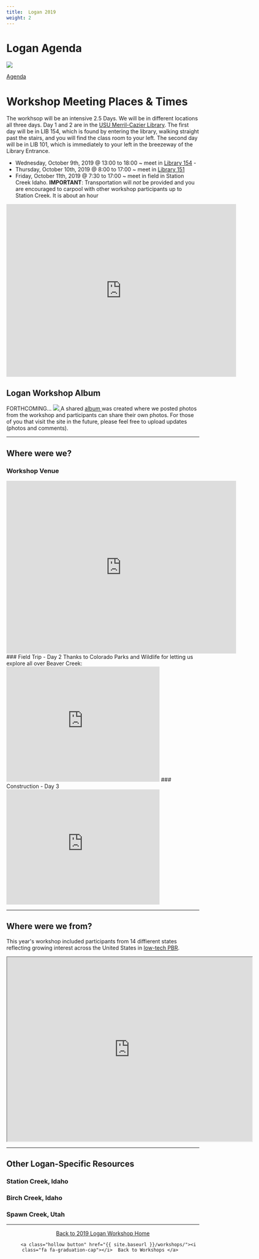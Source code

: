 ```yaml
---
title:  Logan 2019 
weight: 2
---
```


# Logan Agenda
[<img class="float-right" src="{{ site.baseurl }}/assets/images/workshops/2019/Gunnison_Agenda.png"> ](https://s3-us-west-2.amazonaws.com/etalweb.joewheaton.org/RestorationConsortium/Workshops/2019/SGI/NRCS_WLFW+Low-Tech+Riparian+Restoration+Workshop+Agenda+-+Gunnison+CO+.pdf)



<a href="https://s3-us-west-2.amazonaws.com/etalweb.joewheaton.org/RestorationConsortium/Workshops/2019/SGI/NRCS_WLFW+Low-Tech+Riparian+Restoration+Workshop+Agenda+-+Gunnison+CO+.pdf"><i class="fa fa-file-pdf-o" aria-hidden="true"></i> Agenda</a>

# Workshop Meeting Places & Times
The workhsop will be an intensive 2.5 Days. We will be in different locations all three days. Day 1 and 2 are in the [USU Merril-Cazier Library](http://www.usu.edu/map/index.cfm?id=22). The first day will be in LIB 154, which is found by entering the library, walking straight past the stairs, and you will find the class room to your left.  The second day will be in LIB 101, which is immediately to your left in the breezeway of the Library Entrance.

- Wednesday, October 9th, 2019  @  13:00 to 18:00 ~ meet in [Library 154](http://www.usu.edu/map/index.cfm?id=22) - 
- Thursday, October 10th, 2019  @  8:00 to 17:00 ~ meet in [Library 151](http://www.usu.edu/map/index.cfm?id=22)
- Friday, October 11th, 2019 @ 7:30 to 17:00 ~ meet in field in Station Creek Idaho. **IMPORTANT**: Transportation will *not* be provided and you are encouraged to carpool with other workshop participants up to Station Creek. It is about an hour 
<iframe src="https://www.google.com/maps/embed?pb=!1m28!1m12!1m3!1d245991.65099962577!2d-111.95027424342676!3d41.96305750775618!2m3!1f0!2f0!3f0!3m2!1i1024!2i768!4f13.1!4m13!3e0!4m5!1s0x87547e7e0399bc71%3A0x12a17e3546d7ddb8!2sMerrill-Cazier%20Library%2C%203000%20Old%20Main%20Hill%2C%20Logan%2C%20UT%2084321!3m2!1d41.7421256!2d-111.80972949999999!4m5!1s0x875450c38a8057ed%3A0xa5ee2601f3513928!2sUnnamed%20Road%2C%20Preston%2C%20ID!3m2!1d42.1630556!2d-111.74366409999999!5e1!3m2!1sen!2sus!4v1570288296501!5m2!1sen!2sus" width="600" height="450" frameborder="0" style="border:0;" allowfullscreen=""></iframe>


## Logan Workshop Album

FORTHCOMING...
[<img class="float-right" src="{{ site.baseurl }}/assets/images/workshops/2019/Gunnison_Album.png"> ](https://photos.app.goo.gl/3QsRJZjaddmPe6gu8)
A shared [album <i class="fa fa-picture-o" aria-hidden="true"></i>](https://photos.app.goo.gl/3QsRJZjaddmPe6gu8) was created where we posted photos from the workshop and participants can share their own photos. For those of you that visit the site in the future, please feel free to upload updates (photos and comments).



-----
## Where were we?

### Workshop Venue
<iframe src="https://www.google.com/maps/embed?pb=!1m18!1m12!1m3!1d4042.5678254675327!2d-106.92135628428746!3d38.55004767494773!2m3!1f0!2f0!3f0!3m2!1i1024!2i768!4f13.1!3m3!1m2!1s0x873f92c94dd4d207%3A0xb34b77e809752ae6!2sCollege+Center%2C+Gunnison%2C+CO+81230!5e1!3m2!1sen!2sus!4v1566513907277!5m2!1sen!2sus" width="600" height="450" frameborder="0" style="border:0" allowfullscreen></iframe>
### Field Trip - Day 2 
Thanks to Colorado Parks and Wildlife for letting us explore all over Beaver Creek:

<iframe src="https://www.google.com/maps/embed?pb=!1m18!1m12!1m3!1d9500.810033308682!2d-107.05238154746051!3d38.54120281237175!2m3!1f0!2f0!3f0!3m2!1i1024!2i768!4f13.1!3m3!1m2!1s0x0%3A0x0!2zMzjCsDMyJzI3LjEiTiAxMDfCsDAyJzU1LjAiVw!5e1!3m2!1sen!2sus!4v1566515137976!5m2!1sen!2sus" width="400" height="300" frameborder="0" style="border:0" allowfullscreen></iframe>
### Construction - Day 3

<iframe src="https://www.google.com/maps/embed?pb=!1m18!1m12!1m3!1d4702.868698944245!2d-107.03686584438698!3d38.504105396416946!2m3!1f0!2f0!3f0!3m2!1i1024!2i768!4f13.1!3m3!1m2!1s0x0%3A0x0!2zMzjCsDMwJzIwLjciTiAxMDfCsDAyJzExLjIiVw!5e1!3m2!1sen!2sus!4v1566515183644!5m2!1sen!2sus" width="400" height="300" frameborder="0" style="border:0" allowfullscreen></iframe>

-----
## Where were we from?
This year's workshop included participants from 14 diffierent states reflecting growing interest across the United States in [low-tech PBR](http://lowtechpbr.restoration.usu.edu). 

<iframe src="https://www.google.com/maps/d/embed?mid=168QgFKSNTklVYaoKLONoRGWKXAgRFViQ" width="640" height="480"></iframe>

-------
## Other Logan-Specific Resources

### Station Creek, Idaho

### Birch Creek, Idaho

### Spawn Creek, Utah

-----
<div align="center">
    <a class="hollow button" href="{{ site.baseurl }}/workshops/2019/RC"><i class="fa fa-chevron-circle-left"></i>  Back to 2019 Logan Workshop Home </a>  

        <a class="hollow button" href="{{ site.baseurl }}/workshops/"><i class="fa fa-graduation-cap"></i>  Back to Workshops </a>  
</div>

